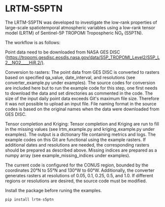 # LRTM-S5PTN

The LRTM-S5PTN was developed to investigate the low-rank properties of large-scale spatiotemporal atmospheric variables using a low-rank tensor model (LRTM) of Sentinel-5P TROPOMI Tropospheric NO₂ (S5PTN).

The workflow is as follows:

Point data need to be downloaded from NASA GES DISC {https://tropomi.gesdisc.eosdis.nasa.gov/data/S5P_TROPOMI_Level2/S5P_L2__NO2____HiR.2/}.

Conversion to rasters: The point data from GES DISC is converted to rasters based on specified qa_value, date_interval, and resolutions (see converter_example.py under examples). The source codes for conversion are included here but to run the example code for this step, one first needs to download the data and set directories as commented in the code. The size of the input daily point data exceeds Git's maximum file size. Therefore it was not possible to upload an input file. File naming format in the source codes is based on the original names when the data were downloaded from GES DISC.



Tensor completion and Kriging: Tensor completion and Kriging are run to fill in the missing values (see lrtm_example.py and kriging_example.py under examples). The output is a dictionary file containing metrics and logs. The example codes on this Git are functional using the example rasters. If additional dates and resolutions are needed, the corresponding rasters should be prepared as described above. Missing indices are prepared as a numpy array (see example_missing_indices under examples).


The current code is configured for the CONUS region, bounded by the coordinates 20°N to 55°N and 130°W to 60°W. Additionally, the converter generates rasters at resolutions of 0.05, 0.1, 0.25, 0.5, and 1.0. If different regions or resolutions are desired, the source code must be modified. 

Install the package before runing the examples.

```python
pip install lrtm-s5ptn
```

